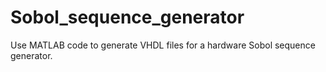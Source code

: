 # Sobol_sequence_generator
Use MATLAB code to generate VHDL files for a hardware Sobol sequence generator.
